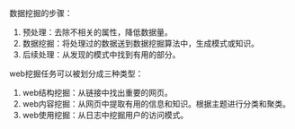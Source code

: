数据挖掘的步骤：

1. 预处理：去除不相关的属性，降低数据量。
2. 数据挖掘：将处理过的数据送到数据挖掘算法中，生成模式或知识。
3. 后续处理：从发现的模式中找到有用的部分。

web挖掘任务可以被划分成三种类型：

1. web结构挖掘：从链接中找出重要的网页。
2. web内容挖掘：从网页中提取有用的信息和知识。根据主题进行分类和聚类。
2. web使用挖掘：从日志中挖掘用户的访问模式。

